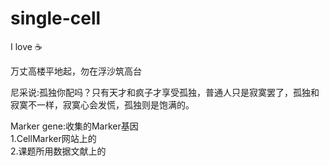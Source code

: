 # single-cell
I love ☕  

万丈高楼平地起，勿在浮沙筑高台  

尼采说:孤独你配吗？只有天才和疯子才享受孤独，普通人只是寂寞罢了，孤独和寂寞不一样，寂寞心会发慌，孤独则是饱满的。

Marker gene:收集的Marker基因  
1.CellMarker网站上的  
2.课题所用数据文献上的
